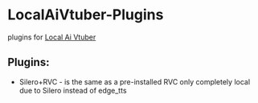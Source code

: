 # LocalAiVtuber-Plugins
plugins for [Local Ai Vtuber](https://github.com/0Xiaohei0/LocalAIVtuber)


## Plugins:
- Silero+RVC - is the same as a pre-installed RVC only completely local due to Silero instead of edge_tts

